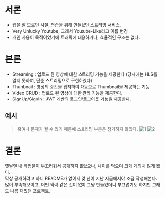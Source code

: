# 서론
- 웹을 잘 모르던 시절, 연습을 위해 만들었던 스트리밍 서비스.
- Very Unlucky Youtube, 그래서 Youtube-Like라고 이름 변경
- 개인 사용이 목적이었기에 트래픽에 대응하거나, 효율적인 구조는 없다.

# 본론
- Streaming : 업로드 된 영상에 대한 스트리밍 기능을 제공한다 (당시에는 HLS를 알지 못하여, 단순 스트리밍으로 구현하였다)
- Thunbnail : 영상의 중간을 캡처하여 자동으로 Thumbnail을 제공하는 기능
- Video CRUD : 업로드 된 영상에 대한 관리 기능을 제공한다.
- SignUp/SignIn : JWT 기반의 로그인/로그아웃 기능을 제공한다.

## 예시
> 혹여나 문제가 될 수 있기 때문에 스트리밍 부분은 첨가하지 않았다.
![1](https://github.com/user-attachments/assets/b06c0a2c-426c-465b-9176-f1b794055650)
![2](https://github.com/user-attachments/assets/7e31ffb8-c4ec-4eef-86a1-ec55b590a68b)


# 결론
옛날엔 내 작업물이 부끄러워서 공개하지 않았으나, 나이를 먹으며 크게 게의치 않게 됐다. <br>
막상 공개하려고 하니 README가 없어서 몆 년이 지난 지금에서야 조금 작성해본다. <br>
많이 부족해보이고, 어떤 맥락 같은 것이 없이 그냥 만들었더니 부끄럽기도 하지만 그래도 나름 재밌던 프로젝트.
